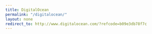 ```yaml
---
title: DigitalOcean
permalink: "/digitalocean/"
layout: none
redirect_to: http://www.digitalocean.com/?refcode=b09e3db78f7c
---
```

